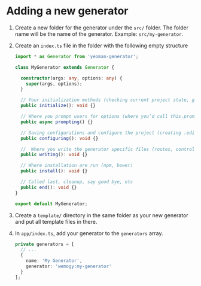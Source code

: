 # Adding a new generator

1. Create a new folder for the generator under the `src/` folder. The folder name will be the name of the generator. Example: `src/my-generator`.
1. Create an `index.ts` file in the folder with the following empty structure

    ```typescript
    import * as Generator from 'yeoman-generator';

    class MyGenerator extends Generator {

      constructor(args: any, options: any) {
        super(args, options);
      }

      // Your initialization methods (checking current project state, getting configs, etc
      public initialize(): void {}

      // Where you prompt users for options (where you’d call this.prompt())
      public async prompting() {}

      // Saving configurations and configure the project (creating .editorconfig files and other metadata files
      public configuring(): void {}

      //  Where you write the generator specific files (routes, controllers, etc)
      public writing(): void {}

      // Where installation are run (npm, bower)
      public install(): void {}

      // Called last, cleanup, say good bye, etc
      public end(): void {}
    }

    export default MyGenerator;
    ```

1. Create a `template/` directory in the same folder as your new generator and put all template files in there.
1. In `app/index.ts`, add your generator to the `generators` array.

    ```typescript
    private generators = [
      // ...
      {
        name: 'My Generator',
        generator: 'wemogy:my-generator'
      }
    ];
    ```
